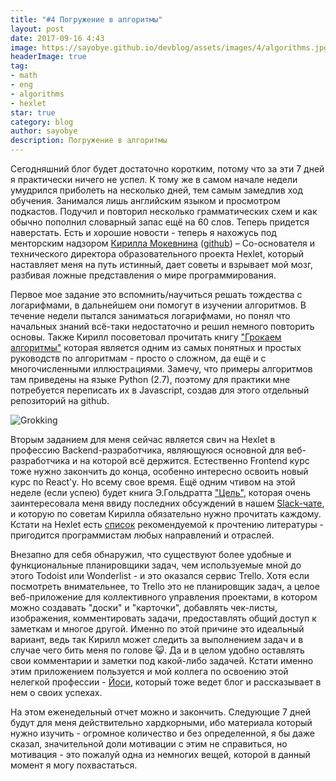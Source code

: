 ```yaml
---
title: "#4 Погружение в алгоритмы"
layout: post
date: 2017-09-16 4:43
image: https://sayobye.github.io/devblog/assets/images/4/algorithms.jpg
headerImage: true
tag:
- math
- eng
- algorithms
- hexlet
star: true
category: blog
author: sayobye
description: Погружение в алгоритмы
---
```


Сегодняшний блог будет достаточно коротким, потому что за эти 7 дней я практически ничего не успел. К тому же в самом начале недели умудрился приболеть на несколько дней, тем самым замедлив ход обучения. Занимался лишь английским языком и просмотром подкастов. Подучил и повторил несколько грамматических схем и как обычно пополнил словарный запас ещё на 60 слов. Теперь придется наверстать. Есть и хорошие новости - теперь я нахожусь под менторским надзором [Кирилла Мокевнина](https://moikrug.ru/mokevnin) ([github](https://github.com/mokevnin)) – Со-основателя и технического директора образовательного проекта Hexlet, который наставляет меня на путь истинный, дает советы и взрывает мой мозг, разбивая ложные представления о мире программирования. 

Первое мое задание это вспомнить/научиться решать тождества с логарифмами, в дальнейшем они помогут в изучении алгоритмов. В течение недели пытался заниматься логарифмами, но понял что начальных знаний всё-таки недостаточно и решил немного повторить основы. Также Кирилл посоветовал прочитать книгу ["Грокаем алгоритмы"](https://www.amazon.com/Grokking-Algorithms-illustrated-programmers-curious/dp/1617292230/) которая является одним из самых понятных и простых руководств по алгоритмам - просто о сложном, да ещё и с многочисленными иллюстрациями. Замечу, что примеры алгоритмов там приведены на языке Python (2.7), поэтому для практики мне потребуется переписать их в Javascript, создав для этого отдельный репозиторий на github.  

![Grokking](https://sayobye.github.io/devblog/assets/images/4/grokking.jpg)

Вторым заданием для меня сейчас является свич на Hexlet в профессию Backend-разработчика, являющуюся основной для веб-разработчика и на которой всё держится. Естественно Frontend курс тоже нужно закончить до конца, особенно интересно освоить новый курс по React'y. Но всему свое время. Ещё одним чтивом на этой неделе (если успею) будет книга Э.Гольдратта ["Цель"](https://www.amazon.com/Goal-Process-Ongoing-Improvement/dp/0884271951/), которая очень заинтересовала меня ввиду последних обсуждений в нашем [Slack-чате](https://hexlet-ru.slack.com), и которую по советам Кирилла обязательно нужно прочитать каждому. Кстати на Hexlet есть [список](https://map.hexlet.io/pages/books) рекомендуемой к прочтению литературы - пригодится программистам любых направлений и отраслей. 

Внезапно для себя обнаружил, что существуют более удобные и функциональные планировщики задач, чем используемые мной до этого Todoist или Wonderlist - и это оказался сервис Trello. Хотя если посмотреть внимательнее, то Trello это не планировщик задач, а целое веб-приложение для коллективного управления проектами, в котором можно создавать "доски" и "карточки", добавлять чек-листы, изображения, комментировать задачи, предоставлять общий доступ к заметкам и многое другой. Именно по этой причине это идеальный вариант, ведь так Кирилл может следить за выполнением задач и в случае чего бить меня по голове :smiley_cat:. Да и в целом удобно оставлять свои комментарии и заметки под какой-либо задачей. Кстати именно этим приложением пользуется и мой коллега по освоению этой нелегкой профессии - [Йоси](https://joisadler.me/), который тоже ведет блог и рассказывает в нем о своих успехах. 

На этом еженедельный отчет можно и закончить. Следующие 7 дней будут для меня действительно хардкорными, ибо материала который нужно изучить - огромное количество и без определенной, я бы даже сказал, значительной доли мотивации с этим не справиться, но мотивация - это пожалуй одна из немногих вещей, которой в данный момент я могу похвастаться. 
